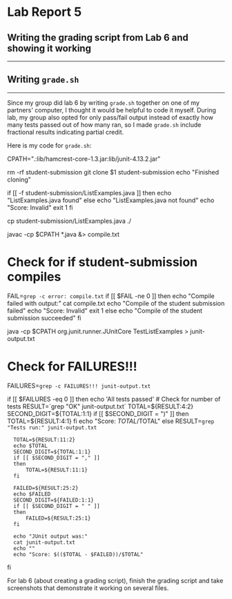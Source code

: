 # Lab Report 5 

## Writing the grading script from Lab 6 and showing it working

---

## Writing ```grade.sh```

---

Since my group did lab 6 by writing ```grade.sh``` together on one of my partners' computer, I thought it would be helpful to code it myself. During lab, my group also opted for only pass/fail output instead of exactly how many tests passed out of how many ran, so I made ```grade.sh``` include fractional results indicating partial credit.

Here is my code for ```grade.sh```:

  CPATH=".:lib/hamcrest-core-1.3.jar:lib/junit-4.13.2.jar"

  rm -rf student-submission
  git clone $1 student-submission
  echo "Finished cloning"

  if [[ -f student-submission/ListExamples.java ]]
  then
      echo "ListExamples.java found"
  else
      echo "ListExamples.java not found"
      echo "Score: Invalid"
      exit 1
  fi

  cp student-submission/ListExamples.java ./

  javac -cp $CPATH *.java &> compile.txt

  # Check for if student-submission compiles
  FAIL=`grep -c error: compile.txt`
  if [[ $FAIL -ne 0 ]] 
  then
      echo "Compile failed with output:"
      cat compile.txt
      echo "Compile of the student submission failed"
      echo "Score: Invalid"
      exit 1
  else
      echo "Compile of the student submission succeeded"
  fi

  java -cp $CPATH org.junit.runner.JUnitCore TestListExamples > junit-output.txt

  # Check for FAILURES!!!
  FAILURES=`grep -c FAILURES!!! junit-output.txt`

  if [[ $FAILURES -eq 0 ]]
  then 
      echo 'All tests passed'
      # Check for number of tests 
      RESULT=`grep "OK" junit-output.txt`
      TOTAL=${RESULT:4:2}
      SECOND_DIGIT=${TOTAL:1:1}
      if [[ $SECOND_DIGIT = ")" ]]
      then
          TOTAL=${RESULT:4:1}
      fi
      echo "Score: $TOTAL/$TOTAL"
  else
      RESULT=`grep "Tests run:" junit-output.txt`

      TOTAL=${RESULT:11:2}
      echo $TOTAL
      SECOND_DIGIT=${TOTAL:1:1}
      if [[ $SECOND_DIGIT = "," ]]
      then
          TOTAL=${RESULT:11:1}
      fi

      FAILED=${RESULT:25:2}
      echo $FAILED
      SECOND_DIGIT=${FAILED:1:1}
      if [[ $SECOND_DIGIT = " " ]]
      then 
          FAILED=${RESULT:25:1}
      fi

      echo "JUnit output was:"
      cat junit-output.txt
      echo ""
      echo "Score: $(($TOTAL - $FAILED))/$TOTAL"
  fi



For lab 6 (about creating a grading script), finish the grading script and take screenshots that demonstrate it working on several files.

